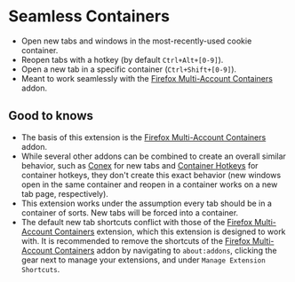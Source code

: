 # Seamless Containers
* Open new tabs and windows in the most-recently-used cookie container.
* Reopen tabs with a hotkey (by default `Ctrl+Alt+[0-9]`).
* Open a new tab in a specific container (`Ctrl+Shift+[0-9]`).
* Meant to work seamlessly with the [Firefox Multi-Account Containers](https://addons.mozilla.org/en-US/firefox/addon/multi-account-containers/) addon.

## Good to knows
* The basis of this extension is the [Firefox Multi-Account Containers](https://addons.mozilla.org/en-US/firefox/addon/multi-account-containers/) addon.
* While several other addons can be combined to create an overall similar behavior, such as [Conex](https://addons.mozilla.org/en-US/firefox/addon/conex/) for new tabs and [Container Hotkeys](https://addons.mozilla.org/en-US/firefox/addon/container-hotkeys/) for container hotkeys, they don't create this exact behavior (new windows open in the same container and reopen in a container works on a new tab page, respectively).
* This extension works under the assumption every tab should be in a container of sorts. New tabs will be forced into a container.
* The default new tab shortcuts conflict with those of the [Firefox Multi-Account Containers](https://addons.mozilla.org/en-US/firefox/addon/multi-account-containers/) extension, which this extension is designed to work with. It is recommended to remove the shortcuts of the [Firefox Multi-Account Containers](https://addons.mozilla.org/en-US/firefox/addon/multi-account-containers/) addon by navigating to `about:addons`, clicking the gear next to manage your extensions, and under `Manage Extension Shortcuts`.